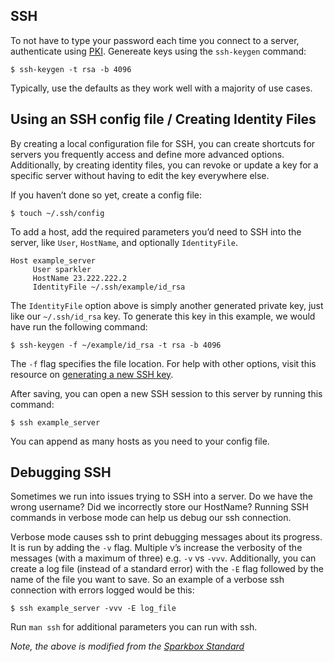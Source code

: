 ## SSH

To not have to type your password each time you connect to a server, authenticate using [PKI][pki]. Genereate keys using the `ssh-keygen` command:

    $ ssh-keygen -t rsa -b 4096

Typically, use the defaults as they work well with a majority of use cases.

## Using an SSH config file / Creating Identity Files

By creating a local configuration file for SSH, you can create shortcuts for servers you frequently access and define more advanced options. Additionally, by creating identity files, you can revoke or update a key for a specific server without having to edit the key everywhere else.

If you haven’t done so yet, create a config file:

    $ touch ~/.ssh/config

To add a host, add the required parameters you’d need to SSH into the server, like `User`, `HostName`, and optionally `IdentityFile`.

    Host example_server
         User sparkler
         HostName 23.222.222.2
         IdentityFile ~/.ssh/example/id_rsa

The `IdentityFile` option above is simply another generated private key, just like our `~/.ssh/id_rsa` key. To generate this key in this example, we would have run the following command:

    $ ssh-keygen -f ~/example/id_rsa -t rsa -b 4096

The `-f` flag specifies the file location. For help with other options, visit this resource on [generating a new SSH key][keygen].

After saving, you can open a new SSH session to this server by running this command:

    $ ssh example_server

You can append as many hosts as you need to your config file.

## Debugging SSH

Sometimes we run into issues trying to SSH into a server. Do we have the wrong username? Did we incorrectly store our HostName? Running SSH commands in verbose mode can help us debug our ssh connection.

Verbose mode causes ssh to print debugging messages about its progress. It is run by adding the `-v` flag. Multiple v’s increase the verbosity of the messages (with a maximum of three) e.g. `-v` vs `-vvv`.  Additionally, you can create a log file (instead of a standard error) with the `-E` flag followed by the name of the file you want to save. So an example of a verbose ssh connection with errors logged would be this:

    $ ssh example_server -vvv -E log_file

Run `man ssh` for additional parameters you can run with ssh.

*Note, the above is modified from the [Sparkbox Standard][sparkbox_original_post]*

[keygen]:https://www.ssh.com/ssh/keygen/
[pki]: http://www.techrepublic.com/article/a-beginners-guide-to-public-key-infrastructure/
[sparkbox_original_post]:https://github.com/sparkbox/standard/tree/main/software/ssh#using-an-ssh-config-file--creating-identity-files